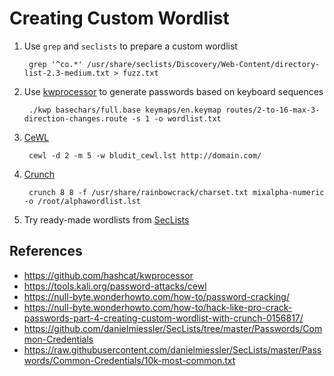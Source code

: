 # Creating Custom Wordlist

1. Use `grep` and `seclists` to prepare a custom wordlist

        grep '^co.*' /usr/share/seclists/Discovery/Web-Content/directory-list-2.3-medium.txt > fuzz.txt

2. Use [kwprocessor](https://github.com/hashcat/kwprocessor/releases/download/v1.00/kwprocessor-1.00.7z) to generate passwords based on keyboard sequences

        ./kwp basechars/full.base keymaps/en.keymap routes/2-to-16-max-3-direction-changes.route -s 1 -o wordlist.txt

3. [CeWL](https://tools.kali.org/password-attacks/cewl)

        cewl -d 2 -m 5 -w bludit_cewl.lst http://domain.com/

4. [Crunch](https://null-byte.wonderhowto.com/how-to/hack-like-pro-crack-passwords-part-4-creating-custom-wordlist-with-crunch-0156817/)

        crunch 8 8 -f /usr/share/rainbowcrack/charset.txt mixalpha-numeric -o /root/alphawordlist.lst

5. Try ready-made wordlists from [SecLists](https://github.com/danielmiessler/SecLists/tree/master/Passwords/Common-Credentials)
   
## References

* https://github.com/hashcat/kwprocessor
* https://tools.kali.org/password-attacks/cewl
* https://null-byte.wonderhowto.com/how-to/password-cracking/
* https://null-byte.wonderhowto.com/how-to/hack-like-pro-crack-passwords-part-4-creating-custom-wordlist-with-crunch-0156817/
* https://github.com/danielmiessler/SecLists/tree/master/Passwords/Common-Credentials
* https://raw.githubusercontent.com/danielmiessler/SecLists/master/Passwords/Common-Credentials/10k-most-common.txt